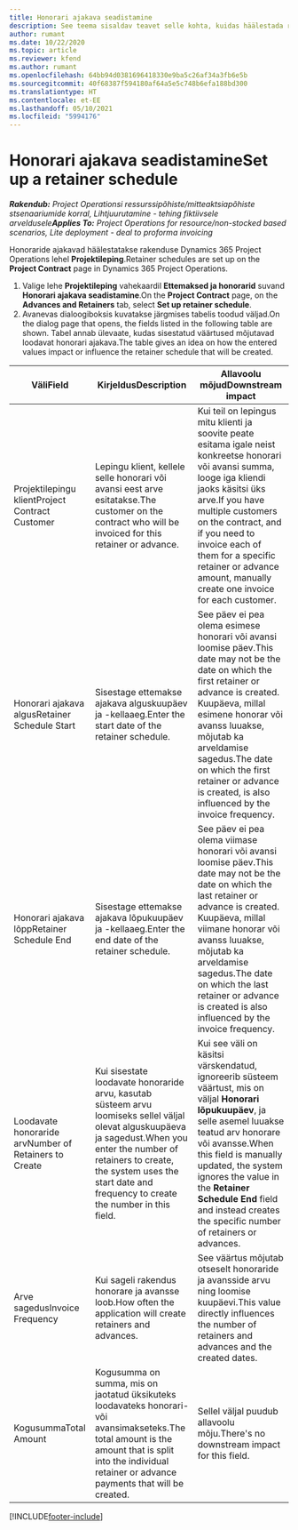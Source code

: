 ```yaml
---
title: Honorari ajakava seadistamine
description: See teema sisaldav teavet selle kohta, kuidas häälestada rakenduses Project Operations honorari ajakava.
author: rumant
ms.date: 10/22/2020
ms.topic: article
ms.reviewer: kfend
ms.author: rumant
ms.openlocfilehash: 64bb94d0381696418330e9ba5c26af34a3fb6e5b
ms.sourcegitcommit: 40f68387f594180af64a5e5c748b6efa188bd300
ms.translationtype: HT
ms.contentlocale: et-EE
ms.lasthandoff: 05/10/2021
ms.locfileid: "5994176"
---
```

# <a name="set-up-a-retainer-schedule"></a><span data-ttu-id="e56f0-103">Honorari ajakava seadistamine</span><span class="sxs-lookup"><span data-stu-id="e56f0-103">Set up a retainer schedule</span></span>

<span data-ttu-id="e56f0-104">_**Rakendub:** Project Operationsi ressurssipõhiste/mitteaktsiapõhiste stsenaariumide korral,  Lihtjuurutamine - tehing fiktiivsele arveldusele_</span><span class="sxs-lookup"><span data-stu-id="e56f0-104">_**Applies To:** Project Operations for resource/non-stocked based scenarios, Lite deployment - deal to proforma invoicing_</span></span>

<span data-ttu-id="e56f0-105">Honoraride ajakavad häälestatakse rakenduse Dynamics 365 Project Operations lehel **Projektileping**.</span><span class="sxs-lookup"><span data-stu-id="e56f0-105">Retainer schedules are set up on the **Project Contract** page in Dynamics 365 Project Operations.</span></span>

1. <span data-ttu-id="e56f0-106">Valige lehe **Projektileping** vahekaardil **Ettemaksed ja honorarid** suvand **Honorari ajakava seadistamine**.</span><span class="sxs-lookup"><span data-stu-id="e56f0-106">On the **Project Contract** page, on the **Advances and Retainers** tab, select **Set up retainer schedule**.</span></span>
2. <span data-ttu-id="e56f0-107">Avanevas dialoogiboksis kuvatakse järgmises tabelis toodud väljad.</span><span class="sxs-lookup"><span data-stu-id="e56f0-107">On the dialog page that opens, the fields listed in the following table are shown.</span></span> <span data-ttu-id="e56f0-108">Tabel annab ülevaate, kudas sisestatud väärtused mõjutavad loodavat honorari ajakava.</span><span class="sxs-lookup"><span data-stu-id="e56f0-108">The table gives an idea on how the entered values impact or influence the retainer schedule that will be created.</span></span>

| <span data-ttu-id="e56f0-109">Väli</span><span class="sxs-lookup"><span data-stu-id="e56f0-109">Field</span></span> | <span data-ttu-id="e56f0-110">Kirjeldus</span><span class="sxs-lookup"><span data-stu-id="e56f0-110">Description</span></span> | <span data-ttu-id="e56f0-111">Allavoolu mõjud</span><span class="sxs-lookup"><span data-stu-id="e56f0-111">Downstream impact</span></span> |
| --- | --- | --- |
| <span data-ttu-id="e56f0-112">Projektilepingu klient</span><span class="sxs-lookup"><span data-stu-id="e56f0-112">Project Contract Customer</span></span> | <span data-ttu-id="e56f0-113">Lepingu klient, kellele selle honorari või avansi eest arve esitatakse.</span><span class="sxs-lookup"><span data-stu-id="e56f0-113">The customer on the contract who will be invoiced for this retainer or advance.</span></span> | <span data-ttu-id="e56f0-114">Kui teil on lepingus mitu klienti ja soovite peate esitama igale neist konkreetse honorari või avansi summa, looge iga kliendi jaoks käsitsi üks arve.</span><span class="sxs-lookup"><span data-stu-id="e56f0-114">If you have multiple customers on the contract, and if you need to invoice each of them for a specific retainer or advance amount, manually create one invoice for each customer.</span></span> |
| <span data-ttu-id="e56f0-115">Honorari ajakava algus</span><span class="sxs-lookup"><span data-stu-id="e56f0-115">Retainer Schedule Start</span></span> | <span data-ttu-id="e56f0-116">Sisestage ettemakse ajakava alguskuupäev ja -kellaaeg.</span><span class="sxs-lookup"><span data-stu-id="e56f0-116">Enter the start date of the retainer schedule.</span></span> | <span data-ttu-id="e56f0-117">See päev ei pea olema esimese honorari või avansi loomise päev.</span><span class="sxs-lookup"><span data-stu-id="e56f0-117">This date may not be the date on which the first retainer or advance is created.</span></span> <span data-ttu-id="e56f0-118">Kuupäeva, millal esimene honorar või avanss luuakse, mõjutab ka arveldamise sagedus.</span><span class="sxs-lookup"><span data-stu-id="e56f0-118">The date on which the first retainer or advance is created, is also influenced by the invoice frequency.</span></span> |
| <span data-ttu-id="e56f0-119">Honorari ajakava lõpp</span><span class="sxs-lookup"><span data-stu-id="e56f0-119">Retainer Schedule End</span></span> | <span data-ttu-id="e56f0-120">Sisestage ettemakse ajakava lõpukuupäev ja -kellaaeg.</span><span class="sxs-lookup"><span data-stu-id="e56f0-120">Enter the end date of the retainer schedule.</span></span> | <span data-ttu-id="e56f0-121">See päev ei pea olema viimase honorari või avansi loomise päev.</span><span class="sxs-lookup"><span data-stu-id="e56f0-121">This date may not be the date on which the last retainer or advance is created.</span></span> <span data-ttu-id="e56f0-122">Kuupäeva, millal viimane honorar või avanss luuakse, mõjutab ka arveldamise sagedus.</span><span class="sxs-lookup"><span data-stu-id="e56f0-122">The date on which the last retainer or advance is created is also influenced by the invoice frequency.</span></span> |
| <span data-ttu-id="e56f0-123">Loodavate honoraride arv</span><span class="sxs-lookup"><span data-stu-id="e56f0-123">Number of Retainers to Create</span></span> | <span data-ttu-id="e56f0-124">Kui sisestate loodavate honoraride arvu, kasutab süsteem arvu loomiseks sellel väljal olevat alguskuupäeva ja sagedust.</span><span class="sxs-lookup"><span data-stu-id="e56f0-124">When you enter the number of retainers to create, the system uses the start date and frequency to create the number in this field.</span></span> | <span data-ttu-id="e56f0-125">Kui see väli on käsitsi värskendatud, ignoreerib süsteem väärtust, mis on väljal **Honorari lõpukuupäev**, ja selle asemel luuakse teatud arv honorare või avansse.</span><span class="sxs-lookup"><span data-stu-id="e56f0-125">When this field is manually updated, the system ignores the value in the **Retainer Schedule End** field and instead creates the specific number of retainers or advances.</span></span> |
| <span data-ttu-id="e56f0-126">Arve sagedus</span><span class="sxs-lookup"><span data-stu-id="e56f0-126">Invoice Frequency</span></span> | <span data-ttu-id="e56f0-127">Kui sageli rakendus honorare ja avansse loob.</span><span class="sxs-lookup"><span data-stu-id="e56f0-127">How often the application will create retainers and advances.</span></span> | <span data-ttu-id="e56f0-128">See väärtus mõjutab otseselt honoraride ja avansside arvu ning loomise kuupäevi.</span><span class="sxs-lookup"><span data-stu-id="e56f0-128">This value directly influences the number of retainers and advances and the created dates.</span></span> |
| <span data-ttu-id="e56f0-129">Kogusumma</span><span class="sxs-lookup"><span data-stu-id="e56f0-129">Total Amount</span></span> | <span data-ttu-id="e56f0-130">Kogusumma on summa, mis on jaotatud üksikuteks loodavateks honorari- või avansimakseteks.</span><span class="sxs-lookup"><span data-stu-id="e56f0-130">The total amount is the amount that is split into the individual retainer or advance payments that will be created.</span></span> | <span data-ttu-id="e56f0-131">Sellel väljal puudub allavoolu mõju.</span><span class="sxs-lookup"><span data-stu-id="e56f0-131">There's no downstream impact for this field.</span></span> |


[!INCLUDE[footer-include](../../includes/footer-banner.md)]